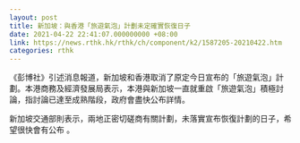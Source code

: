```yaml
---
layout: post
title: 新加坡：與香港「旅遊氣泡」計劃未定確實恢復日子
date: 2021-04-22 22:41:07.000000000 +08:00
link: https://news.rthk.hk/rthk/ch/component/k2/1587205-20210422.htm
categories: rthk
---
```


《彭博社》引述消息報道，新加坡和香港取消了原定今日宣布的「旅遊氣泡」計劃。本港商務及經濟發展局表示，本港與新加坡一直就重啟「旅遊氣泡」積極討論，指討論已達至成熟階段，政府會盡快公布詳情。

新加坡交通部則表示，兩地正密切磋商有關計劃，未落實宣布恢復計劃的日子，希望很快會有公布 。
